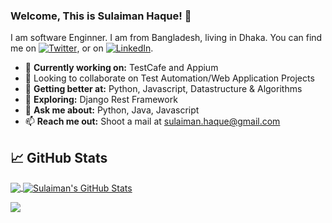 ### Welcome, This is Sulaiman Haque! 👋
I am software Enginner. I am from Bangladesh, living in Dhaka. You can find me on [![Twitter][1.2]][1], or on [![LinkedIn][3.2]][3].
- 🔭 <b>Currently working on:</b> TestCafe and Appium
- 👯 Looking to collaborate on Test Automation/Web Application Projects
- 🌱 <b>Getting better at:</b> Python, Javascript, Datastructure & Algorithms
- 🤔 <b>Exploring:</b> Django Rest Framework
- 💬 <b>Ask me about:</b> Python, Java, Javascript
- 📫 <b>Reach me out:</b> Shoot a mail at <a href="mailto:sulaiman.haque@gmail.com" target="_blank">sulaiman.haque@gmail.com</a>
  

## &#x1f4c8; GitHub Stats

<a href="https://github.com/dimiksonkha">
  <img align="center" src="https://github-readme-stats.vercel.app/api/top-langs/?username=dimiksonkha&hide=dockerfile,css&title_color=ffffff&text_color=c9cacc&icon_color=2bbc8a&bg_color=1d1f21" />
</a>
<a href="https://github.com/dimiksonkha">
  <img align="center" src="https://github-readme-stats.vercel.app/api?username=dimiksonkha&show_icons=true&line_height=27&count_private=true&title_color=ffffff&text_color=c9cacc&icon_color=2bbc8a&bg_color=1d1f21" alt="Sulaiman's GitHub Stats" />
</a>

<!-- links to social media icons -->

<!-- icons with padding -->

[1.1]: http://i.imgur.com/tXSoThF.png "twitter icon with padding"
[2.1]: http://i.imgur.com/0o48UoR.png "github icon with padding"

<!-- icons without padding -->

[1.2]: https://i.imgur.com/wWzX9uB.png "twitter icon without padding"
[2.2]: https://i.imgur.com/9I6NRUm.png "github icon without padding"
[3.2]: https://i.imgur.com/dgXzJ9j.png "LinkedIn icon without padding"

<!-- links to your social media accounts -->

[1]: https://twitter.com/#
[2]: https://github.com/dimiksonkha
[3]: https://www.linkedin.com/in/sualaimanhaque/

![](https://komarev.com/ghpvc/?username=dimiksonkha&color=brightgreen)
